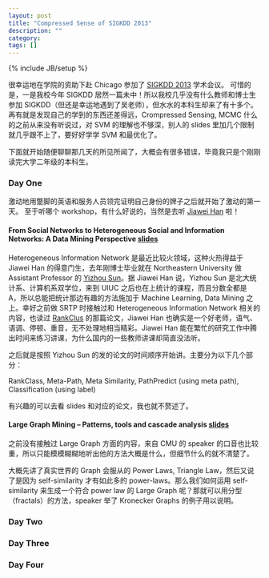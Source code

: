 ```yaml
---
layout: post
title: "Compressed Sense of SIGKDD 2013"
description: ""
category: 
tags: []
---
```

{% include JB/setup %}

很幸运地在学院的资助下赴 Chicago 参加了 [SIGKDD 2013](http://www.kdd.org/kdd2013/) 学术会议。
可惜的是，一是我校今年 SIGKDD 居然一篇未中！所以我校几乎没有什么教师和博士生参加 SIGKDD（但还是幸运地遇到了吴老师），但水水的本科生却来了有十多个。再有就是发现自己的学到的东西还差得远，Crompressed Sensing, MCMC 什么的之前从来没有听说过，对 SVM 的理解也不够深，别人的 slides 里加几个限制就几乎跟不上了，要好好学学 SVM 和最优化了。

下面就开始随便聊聊那几天的所见所闻了，大概会有很多错误，毕竟我只是个刚刚读完大学二年级的本科生。

### Day One

激动地用蹩脚的英语和服务人员领完证明自己身份的牌子之后就开始了激动的第一天。
至于听哪个 workshop，有什么好说的，当然是去听 [Jiawei Han](http://www.cs.uiuc.edu/~hanj/) 啦！

#### From Social Networks to Heterogeneous Social and Information Networks: A Data Mining Perspective [slides](http://www.ccs.neu.edu/home/yzsun/Tutorials/ASONAM12_tuto_online.pdf)

Heterogeneous Information Network 是最近比较火领域，这种火热得益于 Jiawei Han 的得意门生，去年刚博士毕业就在 Northeastern University 做 Assistant Professor 的 [Yizhou Sun](http://www.ccs.neu.edu/home/yzsun/)。据 Jiawei Han 说，Yizhou Sun 是北大统计系、计算机系双学位，来到 UIUC 之后也在上统计的课程，而且分数全都是 A，所以总能把统计那边有趣的方法施加于 Machine Learning, Data Mining 之上。幸好之前做 SRTP 时接触过和 Heterogeneous Information Network 相关的内容，也读过 [RankClus](http://www.cs.uiuc.edu/~hanj/pdf/edbt09_ysun.pdf) 的那篇论文，Jiawei Han 也确实是一个好老师，语气、语调、停顿、重音，无不处理地相当精彩。Jiawei Han 能在繁忙的研究工作中腾出时间来练习讲课，为什么国内的一些教师讲课却简直没法听。

之后就是按照 Yizhou Sun 的发的论文的时间顺序开始讲。主要分为以下几个部分：

RankClass,
Meta-Path,
Meta Similarity,
PathPredict (using meta path),
Classification (using label)

有兴趣的可以去看 slides 和对应的论文，我也就不赘述了。

#### Large Graph Mining – Patterns, tools and cascade analysis [slides](http://www.slideshare.net/BigDataMining/large-graph-mining-patterns-tools-and-cascade-analysis-by-christos-faloutsos)

之前没有接触过 Large Graph 方面的内容，来自 CMU 的 speaker 的口音也比较重，所以只能模模糊糊地听出他的方法大概是什么，但细节什么的就不清楚了。

大概先讲了真实世界的 Graph 会服从的 Power Laws, Triangle Law，然后又说了是因为 self-similarity 才有如此多的 power-laws。那么我们如何运用 self-similarity 来生成一个符合 power law 的 Large Graph 呢？那就可以用分型（fractals）的方法，speaker 举了 Kronecker Graphs 的例子用以说明。

### Day Two

### Day Three

### Day Four